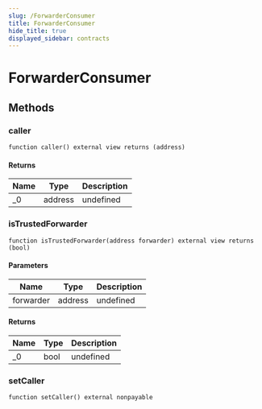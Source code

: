 ```yaml
---
slug: /ForwarderConsumer
title: ForwarderConsumer
hide_title: true
displayed_sidebar: contracts
---
```


# ForwarderConsumer

## Methods

### caller

```solidity
function caller() external view returns (address)
```

#### Returns

| Name | Type    | Description |
| ---- | ------- | ----------- |
| \_0  | address | undefined   |

### isTrustedForwarder

```solidity
function isTrustedForwarder(address forwarder) external view returns (bool)
```

#### Parameters

| Name      | Type    | Description |
| --------- | ------- | ----------- |
| forwarder | address | undefined   |

#### Returns

| Name | Type | Description |
| ---- | ---- | ----------- |
| \_0  | bool | undefined   |

### setCaller

```solidity
function setCaller() external nonpayable
```
